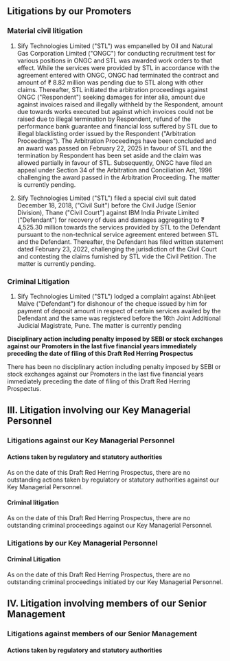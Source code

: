 ## Litigations by our Promoters

### Material civil litigation

1. Sify Technologies Limited ("STL") was empanelled by Oil and Natural Gas Corporation Limited ("ONGC") for conducting recruitment test for various positions in ONGC and STL was awarded work orders to that effect. While the services were provided by STL in accordance with the agreement entered with ONGC, ONGC had terminated the contract and amount of ₹ 8.82 million was pending due to STL along with other claims. Thereafter, STL initiated the arbitration proceedings against ONGC ("Respondent") seeking damages for inter alia, amount due against invoices raised and illegally withheld by the Respondent, amount due towards works executed but against which invoices could not be raised due to illegal termination by Respondent, refund of the performance bank guarantee and financial loss suffered by STL due to illegal blacklisting order issued by the Respondent ("Arbitration Proceedings"). The Arbitration Proceedings have been concluded and an award was passed on February 22, 2025 in favour of STL and the termination by Respondent has been set aside and the claim was allowed partially in favour of STL. Subsequently, ONGC have filed an appeal under Section 34 of the Arbitration and Conciliation Act, 1996 challenging the award passed in the Arbitration Proceeding. The matter is currently pending.

2. Sify Technologies Limited ("STL") filed a special civil suit dated December 18, 2018, ("Civil Suit") before the Civil Judge (Senior Division), Thane ("Civil Court") against IBM India Private Limited ("Defendant") for recovery of dues and damages aggregating to ₹ 4,525.30 million towards the services provided by STL to the Defendant pursuant to the non-technical service agreement entered between STL and the Defendant. Thereafter, the Defendant has filed written statement dated February 23, 2022, challenging the jurisdiction of the Civil Court and contesting the claims furnished by STL vide the Civil Petition. The matter is currently pending.

### Criminal Litigation

1. Sify Technologies Limited ("STL") lodged a complaint against Abhijeet Malve ("Defendant") for dishonour of the cheque issued by him for payment of deposit amount in respect of certain services availed by the Defendant and the same was registered before the 16th Joint Additional Judicial Magistrate, Pune. The matter is currently pending

**Disciplinary action including penalty imposed by SEBI or stock exchanges against our Promoters in the last five financial years immediately preceding the date of filing of this Draft Red Herring Prospectus**

There has been no disciplinary action including penalty imposed by SEBI or stock exchanges against our Promoters in the last five financial years immediately preceding the date of filing of this Draft Red Herring Prospectus.

## III. Litigation involving our Key Managerial Personnel

### Litigations against our Key Managerial Personnel

#### Actions taken by regulatory and statutory authorities

As on the date of this Draft Red Herring Prospectus, there are no outstanding actions taken by regulatory or statutory authorities against our Key Managerial Personnel.

#### Criminal litigation

As on the date of this Draft Red Herring Prospectus, there are no outstanding criminal proceedings against our Key Managerial Personnel.

### Litigations by our Key Managerial Personnel

#### Criminal Litigation

As on the date of this Draft Red Herring Prospectus, there are no outstanding criminal proceedings initiated by our Key Managerial Personnel.

## IV. Litigation involving members of our Senior Management

### Litigations against members of our Senior Management

#### Actions taken by regulatory and statutory authorities